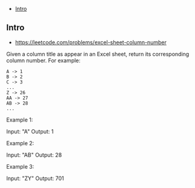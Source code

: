 - [Intro](#intro)

## Intro

- https://leetcode.com/problems/excel-sheet-column-number

Given a column title as appear in an Excel sheet, return its corresponding column number.
For example:

    A -> 1
    B -> 2
    C -> 3
    ...
    Z -> 26
    AA -> 27
    AB -> 28 
    ...

Example 1:

Input: "A"
Output: 1

Example 2:

Input: "AB"
Output: 28

Example 3:

Input: "ZY"
Output: 701
